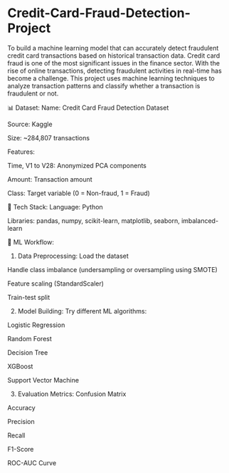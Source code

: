 # Credit-Card-Fraud-Detection-Project
To build a machine learning model that can accurately detect fraudulent credit card transactions based on historical transaction data.
Credit card fraud is one of the most significant issues in the finance sector. With the rise of online transactions, detecting fraudulent activities in real-time has become a challenge. This project uses machine learning techniques to analyze transaction patterns and classify whether a transaction is fraudulent or not.

📊 Dataset:
Name: Credit Card Fraud Detection Dataset

Source: Kaggle

Size: ~284,807 transactions

Features:

Time, V1 to V28: Anonymized PCA components

Amount: Transaction amount

Class: Target variable (0 = Non-fraud, 1 = Fraud)

🧠 Tech Stack:
Language: Python

Libraries: pandas, numpy, scikit-learn, matplotlib, seaborn, imbalanced-learn

🔄 ML Workflow:
1. Data Preprocessing:
Load the dataset

Handle class imbalance (undersampling or oversampling using SMOTE)

Feature scaling (StandardScaler)

Train-test split

2. Model Building:
Try different ML algorithms:

Logistic Regression

Random Forest

Decision Tree

XGBoost

Support Vector Machine

3. Evaluation Metrics:
Confusion Matrix

Accuracy

Precision

Recall

F1-Score

ROC-AUC Curve
